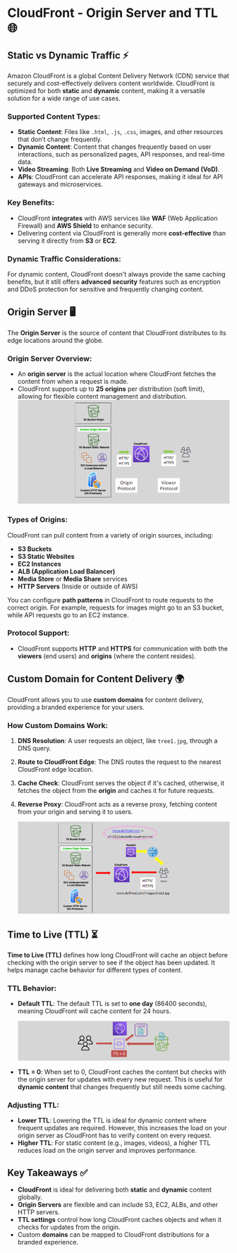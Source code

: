 # **CloudFront - Origin Server and TTL** 🌐

## **Static vs Dynamic Traffic** ⚡

Amazon CloudFront is a global Content Delivery Network (CDN) service that securely and cost-effectively delivers content worldwide. CloudFront is optimized for both **static** and **dynamic** content, making it a versatile solution for a wide range of use cases.

### **Supported Content Types:**

- **Static Content**: Files like `.html`, `.js`, `.css`, images, and other resources that don’t change frequently.
- **Dynamic Content**: Content that changes frequently based on user interactions, such as personalized pages, API responses, and real-time data.
- **Video Streaming**: Both **Live Streaming** and **Video on Demand (VoD)**.
- **APIs**: CloudFront can accelerate API responses, making it ideal for API gateways and microservices.

### **Key Benefits:**

- CloudFront **integrates** with AWS services like **WAF** (Web Application Firewall) and **AWS Shield** to enhance security.
- Delivering content via CloudFront is generally more **cost-effective** than serving it directly from **S3** or **EC2**.

### **Dynamic Traffic Considerations:**

For dynamic content, CloudFront doesn't always provide the same caching benefits, but it still offers **advanced security** features such as encryption and DDoS protection for sensitive and frequently changing content.

## **Origin Server** 🖥️

The **Origin Server** is the source of content that CloudFront distributes to its edge locations around the globe.

### **Origin Server Overview:**

- An **origin server** is the actual location where CloudFront fetches the content from when a request is made.
- CloudFront supports up to **25 origins** per distribution (soft limit), allowing for flexible content management and distribution.
  ![Origin Server](images/cdn-origin-server.png)

### **Types of Origins:**

CloudFront can pull content from a variety of origin sources, including:

- **S3 Buckets**
- **S3 Static Websites**
- **EC2 Instances**
- **ALB (Application Load Balancer)**
- **Media Store** or **Media Share** services
- **HTTP Servers** (Inside or outside of AWS)

You can configure **path patterns** in CloudFront to route requests to the correct origin. For example, requests for images might go to an S3 bucket, while API requests go to an EC2 instance.

### **Protocol Support:**

- CloudFront supports **HTTP** and **HTTPS** for communication with both the **viewers** (end users) and **origins** (where the content resides).

## **Custom Domain for Content Delivery** 🌍

CloudFront allows you to use **custom domains** for content delivery, providing a branded experience for your users.

### **How Custom Domains Work:**

1. **DNS Resolution**: A user requests an object, like `tree1.jpg`, through a DNS query.
2. **Route to CloudFront Edge**: The DNS routes the request to the nearest CloudFront edge location.
3. **Cache Check**: CloudFront serves the object if it's cached, otherwise, it fetches the object from the **origin** and caches it for future requests.
4. **Reverse Proxy**: CloudFront acts as a reverse proxy, fetching content from your origin and serving it to users.

   ![Custom Domain for Content Delivery](images/cdn-custom-domain.png)

## **Time to Live (TTL)** ⏳

**Time to Live (TTL)** defines how long CloudFront will cache an object before checking with the origin server to see if the object has been updated. It helps manage cache behavior for different types of content.

### **TTL Behavior:**

- **Default TTL**: The default TTL is set to **one day** (86400 seconds), meaning CloudFront will cache content for 24 hours.

  ![CDN TTL](images/cdn-ttl.png)

- **TTL = 0**: When set to 0, CloudFront caches the content but checks with the origin server for updates with every new request. This is useful for **dynamic content** that changes frequently but still needs some caching.

### **Adjusting TTL:**

- **Lower TTL**: Lowering the TTL is ideal for dynamic content where frequent updates are required. However, this increases the load on your origin server as CloudFront has to verify content on every request.
- **Higher TTL**: For static content (e.g., images, videos), a higher TTL reduces load on the origin server and improves performance.

## **Key Takeaways** ✅

- **CloudFront** is ideal for delivering both **static** and **dynamic** content globally.
- **Origin Servers** are flexible and can include S3, EC2, ALBs, and other HTTP servers.
- **TTL settings** control how long CloudFront caches objects and when it checks for updates from the origin.
- Custom **domains** can be mapped to CloudFront distributions for a branded experience.
